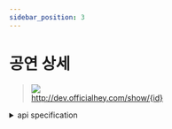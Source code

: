 ```yaml
---
sidebar_position: 3
---
```


# 공연 상세


> ![](https://img.shields.io/static/v1?label=&message=GET&color=blue) <br/>
> http://dev.officialhey.com/show/{id}

<details markdown="1">
<summary>api specification</summary>

#### Parameters
#### Path
| name | type | description  | required |
|:----:|:----:|:------------:| :---: |
|  id  | Long |    공연 아이디    | **Required** |


#### Response

  <details markdown="1">
  <summary>200 OK : 성공</summary>

  ```
  {
  "ok": true,
  "data": {
    "id": 1,
    "name": "show",
    "priceInfos": [
      {
        "type": "Regular",
        "price": 30000
      },
      {
        "type": "VIP",
        "price": 50000
      }
    ],
    "ticketSellers": [
      {
        "name": "yes24",
        "baseUrl": "https://www.yes24.com",
        "icon": "yes24.png"
      },
      {
        "name": "interpark",
        "baseUrl": "https://www.interpark.com",
        "icon": "interpark.png"
      }
    ],
    "ticketOpenTime": "2024-04-03T17:44:00",
    "date": "2024-04-03T19:00:00",
    "strictedAge": 18,
    "runningTime": "19:00:00",
    "place": "Hey Theater",
    "type": "local",
    "genre": "edm",
    "poster": "https://example.com/image1.jpg",
    "detailImages": [
      "https://example.com/image2.jpg",
      "https://example.com/image3.jpg",
      "https://example.com/image4.jpg"
    ],
    "isConfirmed": true,
    "createdAt": "2024-04-05T21:07:24.439169",
    "updatedAt": "2024-04-05T21:08:15.975783"
  }
}
  ```
  </details>

#### Error
<details markdown="1">
  <summary>4O4 NOT_FOUND : 공연을 찾을 수 없을 경우 </summary>

  ```
{
    "ok": false,
    "timestamp": "2024-04-18T16:24:34.500251",
    "status": 404,
    "error": "NOT_FOUND",
    "code": "SHOW_NOT_FOUND",
    "message": "공연을 찾을 수 없습니다."
}
  ```


  </details>
</details>
<br/>